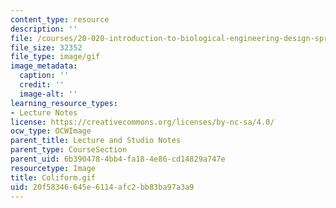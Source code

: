 ```yaml
---
content_type: resource
description: ''
file: /courses/20-020-introduction-to-biological-engineering-design-spring-2009/20f58346645e6114afc2bb83ba97a3a9_Coliform.gif
file_size: 32352
file_type: image/gif
image_metadata:
  caption: ''
  credit: ''
  image-alt: ''
learning_resource_types:
- Lecture Notes
license: https://creativecommons.org/licenses/by-nc-sa/4.0/
ocw_type: OCWImage
parent_title: Lecture and Studio Notes
parent_type: CourseSection
parent_uid: 6b390478-4bb4-fa18-4e86-cd14829a747e
resourcetype: Image
title: Coliform.gif
uid: 20f58346-645e-6114-afc2-bb83ba97a3a9
---
```

